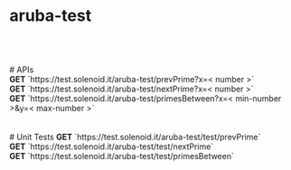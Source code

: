 # aruba-test
<br>
<br>
<br>
# APIs
<br>
<b>GET</b> `https://test.solenoid.it/aruba-test/prevPrime?x=< number >`
<br>
<b>GET</b> `https://test.solenoid.it/aruba-test/nextPrime?x=< number >`
<br>
<b>GET</b> `https://test.solenoid.it/aruba-test/primesBetween?x=< min-number >&y=< max-number >`
<br>
<br>
<br>
# Unit Tests
<b>GET</b> `https://test.solenoid.it/aruba-test/test/prevPrime`
<br>
<b>GET</b> `https://test.solenoid.it/aruba-test/test/nextPrime`
<br>
<b>GET</b> `https://test.solenoid.it/aruba-test/test/primesBetween`
